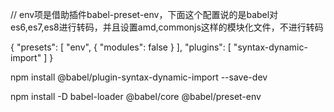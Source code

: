 //     env项是借助插件babel-preset-env，下面这个配置说的是babel对es6,es7,es8进行转码，并且设置amd,commonjs这样的模块化文件，不进行转码

{
  "presets": [
    "env",
    {
      "modules": false
    }
  ],
  "plugins": [
    "syntax-dynamic-import"
  ]
}

npm install @babel/plugin-syntax-dynamic-import --save-dev

npm install -D babel-loader @babel/core @babel/preset-env